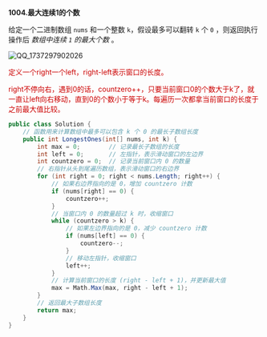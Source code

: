 **1004.最大连续1的个数**

给定一个二进制数组 `nums` 和一个整数 `k`，假设最多可以翻转 `k` 个 `0` ，则返回执行操作后 *数组中连续 `1` 的最大个数* 。

![QQ_1737297902026](./最大连续1的个数.assets/QQ_1737297902026.png)

<span style="color:#CC0000;">定义一个right一个left，right-left表示窗口的长度。</span>

<span style="color:#CC0000;">right不停向右，遇到0的话，countzero++，只要当前窗口0的个数大于k了，就一直让left向右移动，直到0的个数小于等于k。每遍历一次都拿当前窗口的长度于之前最大值比较。</span>

```c#
public class Solution {
    // 函数用来计算数组中最多可以包含 k 个 0 的最长子数组长度
    public int LongestOnes(int[] nums, int k) {
        int max = 0;        // 记录最长子数组的长度
        int left = 0;       // 左指针，表示滑动窗口的左边界
        int countzero = 0;  // 记录当前窗口内 0 的数量
        // 右指针从头到尾遍历数组，表示滑动窗口的右边界
        for (int right = 0; right < nums.Length; right++) {
            // 如果右边界指向的是 0，增加 countzero 计数
            if (nums[right] == 0) {
                countzero++;
            }
            // 当窗口内 0 的数量超过 k 时，收缩窗口
            while (countzero > k) {
                // 如果左边界指向的是 0，减少 countzero 计数
                if (nums[left] == 0) {
                    countzero--;
                }
                // 移动左指针，收缩窗口
                left++;
            }
            // 计算当前窗口的长度 (right - left + 1)，并更新最大值
            max = Math.Max(max, right - left + 1);
        }
        // 返回最大子数组长度
        return max;
    }
}
```

